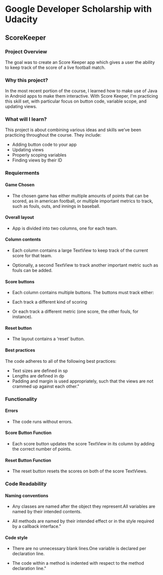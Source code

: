 # Google Developer Scholarship with Udacity

## ScoreKeeper

### Project Overview

The goal was to create an Score Keeper app which gives a user the ability to keep track of the score of a live football match.

### Why this project?
In the most recent portion of the course, I learned how to make use of Java in Android apps to make them interactive. With Score Keeper, I'm practicing this skill set, with particular focus on button code, variable scope, and updating views.

### What will I learn?

This project is about combining various ideas and skills we’ve been practicing throughout the course. They include:
* Adding button code to your app
* Updating views
* Properly scoping variables
* Finding views by their ID

### Requierments

#### Game Chosen

* The chosen game has either multiple amounts of points that can be scored, as in american football, or multiple important metrics to track, such as fouls, outs, and innings in baseball.

#### Overall layout

* App is divided into two columns, one for each team.

#### Column contents

* Each column contains a large TextView to keep track of the current score for that team.

* Optionally, a second TextView to track another important metric such as fouls can be added.

#### Score buttons

* Each column contains multiple buttons. The buttons must track either:

* Each track a different kind of scoring

* Or each track a different metric (one score, the other fouls, for instance).

#### Reset button

* The layout contains a ‘reset’ button.


#### Best practices

The code adheres to all of the following best practices:

* Text sizes are defined in sp
* Lengths are defined in dp
* Padding and margin is used appropriately, such that the views are not crammed up against each other."

### Functionality

#### Errors

* The code runs without errors.

#### Score Button Function

* Each score button updates the score TextView in its column by adding the correct number of points.

#### Reset Button Function

* The reset button resets the scores on both of the score TextViews.


### Code Readability

#### Naming conventions

* Any classes are named after the object they represent.All variables are named by their intended contents.

* All methods are named by their intended effect or in the style required by a callback interface."

#### Code style

* There are no unnecessary blank lines.One variable is declared per declaration line.

* The code within a method is indented with respect to the method declaration line."